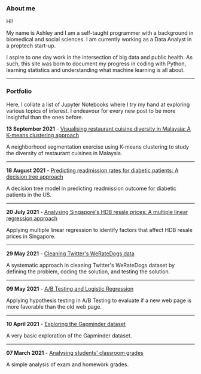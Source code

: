 
### About me

Hi! 

My name is Ashley and I am a self-taught programmer with a background in biomedical and social sciences. I am currently working as a Data Analyst in a proptech start-up.

I aspire to one day work in the intersection of big data and public health. As such, this site was born to document my progress in coding with Python, learning statistics and understanding what machine learning is all about. 

---

### Portfolio

Here, I collate a list of Jupyter Notebooks where I try my hand at exploring various topics of interest. I endeavour for every new post to be more insightful than the ones before. 

<b>13 September 2021</b> - [Visualising restaurant cuisine diversity in Malaysia: A K-means clustering approach](/html/entry14.html)

A neighborhood segmentation exercise using K-means clustering to study the diversity of restaurant cuisines in Malaysia.

---

<b>18 August 2021</b> - [Predicting readmission rates for diabetic patients: A decision tree approach](/html/entry13.html)

A decision tree model in predicting readmission outcome for diabetic patients in the US. 

---

<b>20 July 2021</b> - [Analysing Singapore's HDB resale prices: A multiple linear regression approach](/html/entry12.html)

Applying multiple linear regression to identify factors that affect HDB resale prices in Singapore.

---

<b>29 May 2021</b> - [Cleaning Twitter's WeRateDogs data](/html/entry11.html)

A systematic approach in cleaning Twitter's WeRateDogs dataset by defining the problem, coding the solution, and testing the solution.

---

<b>09 May 2021</b> - [A/B Testing and Logistic Regression](/html/entry10.html)

Applying hypothesis testing in A/B Testing to evaluate if a new web page is more favorable than the old web page.

---

<b>10 April 2021</b> - [Exploring the Gapminder dataset](/html/entry9.html)

A very basic exploration of the Gapminder dataset.

---

<b>07 March 2021</b> - [Analysing students' classroom grades](/html/entry7.html)

A simple analysis of exam and homework grades. 

